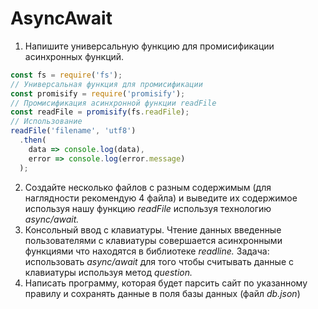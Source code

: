 # AsyncAwait

1. Напишите универсальную функцию для промисификации асинхронных
функций. 
```javascript
const fs = require('fs');
// Универсальная функция для промисификации
const promisify = require('promisify');
// Промисификация асинхронной функции readFile
const readFile = promisify(fs.readFile);
// Использование
readFile('filename', 'utf8')
  .then(
    data => console.log(data),
    error => console.log(error.message)
  );
```
2. Создайте несколько файлов с разным содержимым (для наглядности
рекомендую 4 файла) и выведите их содержимое используя нашу функцию
_readFile_ используя технологию _async/await._
3. Консольный ввод с клавиатуры. Чтение данных введенные пользователями
с клавиатуры совершается асинхронными функциями что находятся в
библиотеке _readline._ Задача: использовать _async/await_ для того чтобы
считывать данные с клавиатуры используя метод _question._
4. Написать программу, которая будет парсить сайт по указанному правилу и
сохранять данные в поля базы данных (файл _db.json_) 